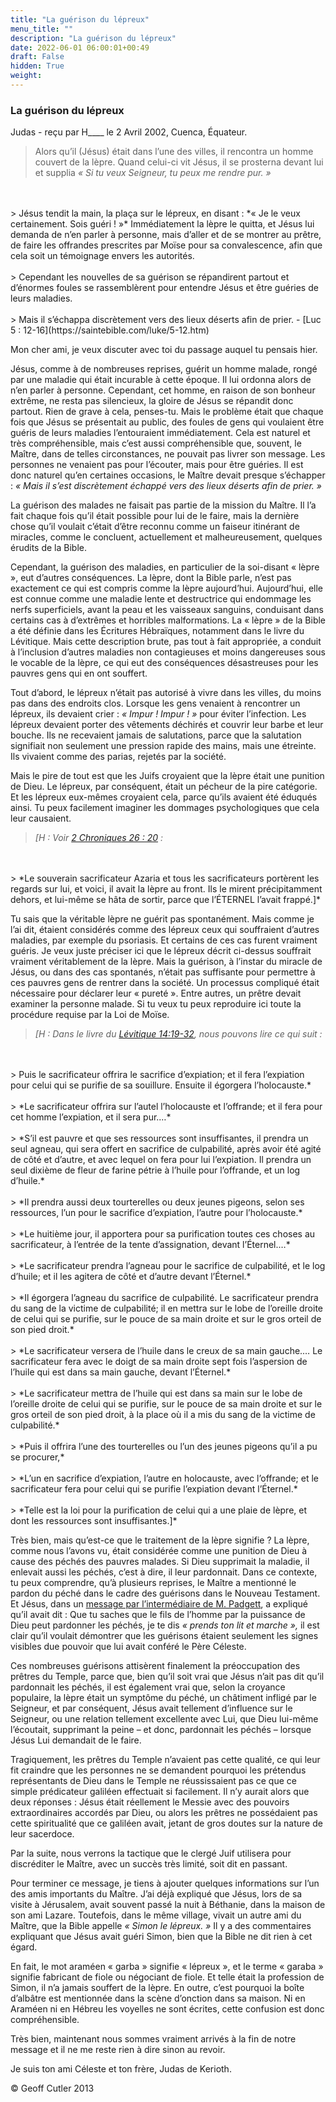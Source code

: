 ```yaml
---
title: "La guérison du lépreux"
menu_title: ""
description: "La guérison du lépreux"
date: 2022-06-01 06:00:01+00:49
draft: False
hidden: True
weight:
---
```

### La guérison du lépreux

Judas - reçu par H____ le 2 Avril 2002, Cuenca, Équateur.

> Alors qu’il (Jésus) était dans l’une des villes, il rencontra un homme couvert de la lèpre. Quand celui-ci vit Jésus, il se prosterna devant lui et supplia *« Si tu veux Seigneur, tu peux me rendre pur. »*
<br>
<br>
> Jésus tendit la main, la plaça sur le lépreux, en disant : *« Je le veux certainement. Sois guéri ! »* Immédiatement la lèpre le quitta, et Jésus lui demanda de n’en parler à personne, mais d’aller et de se montrer au prêtre, de faire les offrandes prescrites par Moïse pour sa convalescence, afin que cela soit un témoignage envers les autorités.
<br>
<br>
> Cependant les nouvelles de sa guérison se répandirent partout et d’énormes foules se  rassemblèrent pour entendre Jésus et être guéries de leurs maladies.
<br>
<br>
> Mais il s’échappa discrètement vers des lieux déserts afin de prier. - [Luc 5 : 12-16](https://saintebible.com/luke/5-12.htm)

Mon cher ami, je veux discuter avec toi du passage auquel tu pensais hier.

Jésus, comme à de nombreuses reprises, guérit un homme malade, rongé par une maladie qui était incurable à cette époque. Il lui ordonna alors de n’en parler à personne. Cependant, cet homme, en raison de son bonheur extrême, ne resta pas silencieux, la gloire de Jésus se répandit donc partout. Rien de grave à cela, penses-tu. Mais le problème était que chaque fois que Jésus se présentait au public, des foules de gens qui voulaient être guéris de leurs maladies l’entouraient immédiatement. Cela est naturel et très compréhensible, mais c’est aussi compréhensible que, souvent, le Maître, dans de telles circonstances, ne pouvait pas livrer son message. Les personnes ne venaient pas pour l’écouter, mais pour être guéries. Il est donc naturel qu’en certaines occasions, le Maître devait presque s’échapper : *« Mais il s’est discrètement échappé vers des lieux déserts afin de prier. »*

La guérison des malades ne faisait pas partie de la mission du Maître. Il l’a fait chaque fois qu’il était possible pour lui de le faire, mais la dernière chose qu’il voulait c’était d’être reconnu comme un faiseur itinérant de miracles, comme le concluent, actuellement et malheureusement, quelques érudits de la Bible.

Cependant, la guérison des maladies, en particulier de la soi-disant « lèpre », eut d’autres conséquences. La lèpre, dont la Bible parle, n’est pas exactement ce qui est compris comme la lèpre aujourd’hui. Aujourd’hui, elle est connue comme une maladie lente et destructrice qui endommage les nerfs superficiels, avant la peau et les vaisseaux sanguins, conduisant dans certains cas à d’extrêmes et horribles malformations. La « lèpre » de la Bible a été définie dans les Écritures Hébraïques, notamment dans le livre du Lévitique. Mais cette description brute, pas tout à fait appropriée, a conduit à l’inclusion d’autres maladies non contagieuses et moins dangereuses sous le vocable de la lèpre, ce qui eut des conséquences désastreuses pour les pauvres gens qui en ont souffert.

Tout d’abord, le lépreux n’était pas autorisé à vivre dans les villes, du moins pas dans des endroits clos. Lorsque les gens venaient à rencontrer un lépreux, ils devaient crier : *« Impur ! Impur ! »* pour éviter l’infection. Les lépreux devaient porter des vêtements déchirés et couvrir leur barbe et leur bouche. Ils ne recevaient jamais de salutations, parce que la salutation signifiait non seulement une pression rapide des mains, mais une étreinte. Ils vivaient comme des parias, rejetés par la société.

Mais le pire de tout est que les Juifs croyaient que la lèpre était une punition de Dieu. Le lépreux, par conséquent, était un pécheur de la pire catégorie. Et les lépreux eux-mêmes croyaient cela, parce qu’ils avaient été éduqués ainsi. Tu peux facilement imaginer les dommages psychologiques que cela leur causaient.

> *[H : Voir [2 Chroniques 26 : 20](https://saintebible.com/2_chronicles/26-20.htm) :*
<br>
<br>
> *Le souverain sacrificateur Azaria et tous les sacrificateurs portèrent les regards sur lui, et voici, il avait la lèpre au front. Ils le mirent précipitamment dehors, et lui-même se hâta de sortir, parce que l’ÉTERNEL l’avait frappé.]*

Tu sais que la véritable lèpre ne guérit pas spontanément. Mais comme je l’ai dit, étaient considérés comme des lépreux ceux qui souffraient d’autres maladies, par exemple du psoriasis. Et certains de ces cas furent vraiment guéris. Je veux juste préciser ici que le lépreux décrit ci-dessus souffrait vraiment véritablement de la lèpre. Mais la guérison, à l’instar du miracle de Jésus, ou dans des cas spontanés, n’était pas suffisante pour permettre à ces pauvres gens de rentrer dans la société. Un processus compliqué était nécessaire pour déclarer leur « pureté ». Entre autres, un prêtre devait examiner la personne malade. Si tu veux tu peux reproduire ici toute la procédure requise par la Loi de Moïse.

> *[H : Dans le livre du [Lévitique 14:19-32](https://saintebible.com/leviticus/14-19.htm), nous pouvons lire ce qui suit :*
<br>
<br>
> Puis le sacrificateur offrira le sacrifice d’expiation; et il fera l’expiation pour celui qui se purifie de sa souillure. Ensuite il égorgera l’holocauste.*
<br>
<br>
> *Le sacrificateur offrira sur l’autel l’holocauste et l’offrande; et il fera pour cet homme l’expiation, et il sera pur.…*
<br>
<br>
> *S’il est pauvre et que ses ressources sont insuffisantes, il prendra un seul agneau, qui sera offert en sacrifice de culpabilité, après avoir été agité de côté et d’autre, et avec lequel on fera pour lui l’expiation. Il prendra un seul dixième de fleur de farine pétrie à l’huile pour l’offrande, et un log d’huile.*
<br>
<br>
> *Il prendra aussi deux tourterelles ou deux jeunes pigeons, selon ses ressources, l’un pour le sacrifice d’expiation, l’autre pour l’holocauste.*
<br>
<br>
> *Le huitième jour, il apportera pour sa purification toutes ces choses au sacrificateur, à l’entrée de la tente d’assignation, devant l’Éternel.…*
<br>
<br>
> *Le sacrificateur prendra l’agneau pour le sacrifice de culpabilité, et le log d’huile; et il les agitera de côté et d’autre devant l’Éternel.*
<br>
<br>
> *Il égorgera l’agneau du sacrifice de culpabilité. Le sacrificateur prendra du sang de la victime de culpabilité; il en mettra sur le lobe de l’oreille droite de celui qui se purifie, sur le pouce de sa main droite et sur le gros orteil de son pied droit.*
<br>
<br>
> *Le sacrificateur versera de l’huile dans le creux de sa main gauche.… Le sacrificateur fera avec le doigt de sa main droite sept fois l’aspersion de l’huile qui est dans sa main gauche, devant l’Éternel.*
<br>
<br>
> *Le sacrificateur mettra de l’huile qui est dans sa main sur le lobe de l’oreille droite de celui qui se purifie, sur le pouce de sa main droite et sur le gros orteil de son pied droit, à la place où il a mis du sang de la victime de culpabilité.*
<br>
<br>
> *Puis il offrira l’une des tourterelles ou l’un des jeunes pigeons qu’il a pu se procurer,*
<br>
<br>
> *L’un en sacrifice d’expiation, l’autre en holocauste, avec l’offrande; et le sacrificateur fera pour celui qui se purifie l’expiation devant l’Éternel.*
<br>
<br>
> *Telle est la loi pour la purification de celui qui a une plaie de lèpre, et dont les ressources sont insuffisantes.]*

Très bien, mais qu’est-ce que le traitement de la lèpre signifie ? La lèpre, comme nous l’avons vu, était considérée comme une punition de Dieu à cause des péchés des pauvres malades. Si Dieu supprimait la maladie, il enlevait aussi les péchés, c’est à dire, il leur pardonnait. Dans ce contexte, tu peux comprendre, qu’à plusieurs reprises, le Maître a mentionné le pardon du péché dans le cadre des guérisons dans le Nouveau Testament. Et Jésus, dans un [message par l’intermédiaire de M. Padgett](/fr-james-padgett-messages/fr-padgett-messages-date-order/fr-padgett-messages-1914/fr-1914-12-25-3-jep-jesus/), a expliqué qu’il avait dit : Que tu saches que le fils de l’homme par la puissance de Dieu peut pardonner les péchés, je te dis *« prends ton lit et marche »,* il est clair qu’il voulait démontrer que les guérisons étaient seulement les signes visibles due pouvoir que lui avait conféré le Père Céleste.

Ces nombreuses guérisons attisèrent finalement la préoccupation des prêtres du Temple, parce que, bien qu’il soit vrai que Jésus n’ait pas dit qu’il pardonnait les péchés, il est également vrai que, selon la croyance populaire, la lèpre était un symptôme du péché, un châtiment infligé par le Seigneur, et par conséquent, Jésus avait tellement d’influence sur le Seigneur, ou une relation tellement excellente avec Lui, que Dieu lui-même l’écoutait, supprimant la peine – et donc, pardonnait les péchés – lorsque Jésus Lui demandait de le faire.

Tragiquement, les prêtres du Temple n’avaient pas cette qualité, ce qui leur fit craindre que les personnes ne se demandent pourquoi les prétendus représentants de Dieu dans le Temple ne réussissaient pas ce que ce simple prédicateur galiléen effectuait si facilement. Il n’y aurait alors que deux réponses : Jésus était réellement le Messie avec des pouvoirs extraordinaires accordés par Dieu, ou alors les prêtres ne possédaient pas cette spiritualité que ce galiléen avait, jetant de gros doutes sur la nature de leur sacerdoce.

Par la suite, nous verrons la tactique que le clergé Juif utilisera pour discréditer le Maître, avec un succès très limité, soit dit en passant.

Pour terminer ce message, je tiens à ajouter quelques informations sur l’un des amis importants du Maître. J’ai déjà expliqué que Jésus, lors de sa visite à Jérusalem, avait souvent passé la nuit à Béthanie, dans la maison de son ami Lazare. Toutefois, dans le même village, vivait un autre ami du Maître, que la Bible appelle *« Simon le lépreux. »* Il y a des commentaires expliquant que Jésus avait guéri Simon, bien que la Bible ne dit rien à cet égard.

En fait, le mot araméen « garba » signifie « lépreux », et le terme « garaba » signifie fabricant de fiole ou négociant de fiole. Et telle était la profession de Simon, il n’a jamais souffert de la lèpre. En outre, c’est pourquoi la boîte d’albâtre est mentionnée dans la scène d’onction dans sa maison. Ni en Araméen ni en Hébreu les voyelles ne sont écrites, cette confusion est donc compréhensible.

Très bien, maintenant nous sommes vraiment arrivés à la fin de notre message et il ne me reste rien à dire sinon au revoir.

Je suis ton ami Céleste et ton frère, Judas de Kerioth.

© Geoff Cutler 2013
